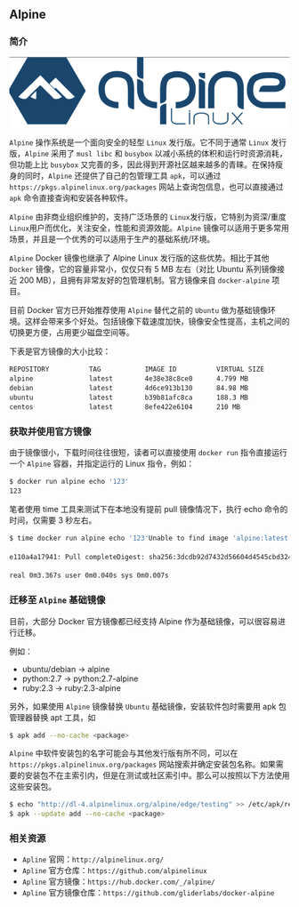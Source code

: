 ## Alpine

### 简介

![Apline Linux 操作系统](_images/alpinelinux-logo.png)

`Alpine` 操作系统是一个面向安全的轻型 `Linux` 发行版。它不同于通常 `Linux` 发行版，`Alpine` 采用了 `musl libc` 和 `busybox` 以减小系统的体积和运行时资源消耗，但功能上比 `busybox` 又完善的多，因此得到开源社区越来越多的青睐。在保持瘦身的同时，`Alpine` 还提供了自己的包管理工具 `apk`，可以通过 `https://pkgs.alpinelinux.org/packages` 网站上查询包信息，也可以直接通过 `apk` 命令直接查询和安装各种软件。

`Alpine` 由非商业组织维护的，支持广泛场景的 `Linux`发行版，它特别为资深/重度`Linux`用户而优化，关注安全，性能和资源效能。`Alpine` 镜像可以适用于更多常用场景，并且是一个优秀的可以适用于生产的基础系统/环境。

`Alpine` Docker 镜像也继承了 Alpine Linux 发行版的这些优势。相比于其他 `Docker` 镜像，它的容量非常小，仅仅只有 5 MB 左右（对比 Ubuntu 系列镜像接近 200 MB），且拥有非常友好的包管理机制。官方镜像来自 `docker-alpine` 项目。

目前 Docker 官方已开始推荐使用 `Alpine` 替代之前的 `Ubuntu` 做为基础镜像环境。这样会带来多个好处。包括镜像下载速度加快，镜像安全性提高，主机之间的切换更方便，占用更少磁盘空间等。

下表是官方镜像的大小比较：

```sh
REPOSITORY          TAG           IMAGE ID          VIRTUAL SIZE
alpine              latest        4e38e38c8ce0      4.799 MB
debian              latest        4d6ce913b130      84.98 MB
ubuntu              latest        b39b81afc8ca      188.3 MB
centos              latest        8efe422e6104      210 MB
```

### 获取并使用官方镜像

由于镜像很小，下载时间往往很短，读者可以直接使用 `docker run` 指令直接运行一个 `Alpine` 容器，并指定运行的 Linux 指令，例如：

```sh
$ docker run alpine echo '123'
123
```

笔者使用 time 工具来测试下在本地没有提前 pull 镜像情况下，执行 echo 命令的时间，仅需要 3 秒左右。

```sh
$ time docker run alpine echo '123'Unable to find image 'alpine:latest' locallylatest: Pulling from library/alpine

e110a4a17941: Pull completeDigest: sha256:3dcdb92d7432d56604d4545cbd324b14e647b313626d99b889d0626de158f73aStatus: Downloaded newer image for alpine:latest123

real 0m3.367s user 0m0.040s sys 0m0.007s
```

### 迁移至 `Alpine` 基础镜像

目前，大部分 Docker 官方镜像都已经支持 Alpine 作为基础镜像，可以很容易进行迁移。

例如：

* ubuntu/debian -> alpine
* python:2.7 -> python:2.7-alpine
* ruby:2.3 -> ruby:2.3-alpine

另外，如果使用 `Alpine` 镜像替换 `Ubuntu` 基础镜像，安装软件包时需要用 apk 包管理器替换 apt 工具，如

```sh
$ apk add --no-cache <package>
```

`Alpine` 中软件安装包的名字可能会与其他发行版有所不同，可以在 `https://pkgs.alpinelinux.org/packages` 网站搜索并确定安装包名称。如果需要的安装包不在主索引内，但是在测试或社区索引中。那么可以按照以下方法使用这些安装包。

```sh
$ echo "http://dl-4.alpinelinux.org/alpine/edge/testing" >> /etc/apk/repositories
$ apk --update add --no-cache <package>
```

### 相关资源

* `Apline` 官网：`http://alpinelinux.org/`
* `Apline` 官方仓库：`https://github.com/alpinelinux`
* `Apline` 官方镜像：`https://hub.docker.com/_/alpine/`
* `Apline` 官方镜像仓库：`https://github.com/gliderlabs/docker-alpine`

